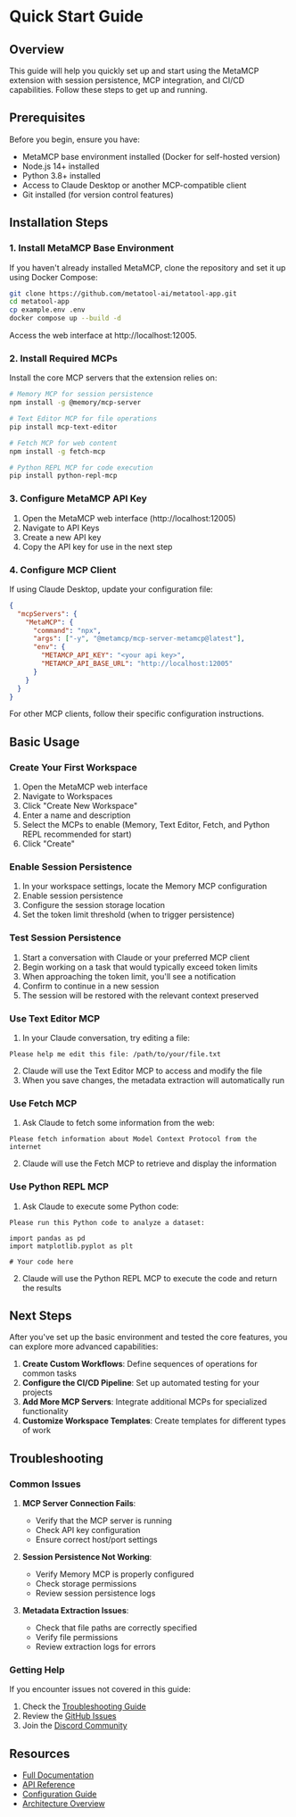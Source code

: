 # Quick Start Guide

## Overview

This guide will help you quickly set up and start using the MetaMCP extension with session persistence, MCP integration, and CI/CD capabilities. Follow these steps to get up and running.

## Prerequisites

Before you begin, ensure you have:

- MetaMCP base environment installed (Docker for self-hosted version)
- Node.js 14+ installed
- Python 3.8+ installed
- Access to Claude Desktop or another MCP-compatible client
- Git installed (for version control features)

## Installation Steps

### 1. Install MetaMCP Base Environment

If you haven't already installed MetaMCP, clone the repository and set it up using Docker Compose:

```bash
git clone https://github.com/metatool-ai/metatool-app.git
cd metatool-app
cp example.env .env
docker compose up --build -d
```

Access the web interface at http://localhost:12005.

### 2. Install Required MCPs

Install the core MCP servers that the extension relies on:

```bash
# Memory MCP for session persistence
npm install -g @memory/mcp-server

# Text Editor MCP for file operations
pip install mcp-text-editor

# Fetch MCP for web content
npm install -g fetch-mcp

# Python REPL MCP for code execution
pip install python-repl-mcp
```

### 3. Configure MetaMCP API Key

1. Open the MetaMCP web interface (http://localhost:12005)
2. Navigate to API Keys
3. Create a new API key
4. Copy the API key for use in the next step

### 4. Configure MCP Client

If using Claude Desktop, update your configuration file:

```json
{
  "mcpServers": {
    "MetaMCP": {
      "command": "npx",
      "args": ["-y", "@metamcp/mcp-server-metamcp@latest"],
      "env": {
        "METAMCP_API_KEY": "<your api key>",
        "METAMCP_API_BASE_URL": "http://localhost:12005"
      }
    }
  }
}
```

For other MCP clients, follow their specific configuration instructions.

## Basic Usage

### Create Your First Workspace

1. Open the MetaMCP web interface
2. Navigate to Workspaces
3. Click "Create New Workspace"
4. Enter a name and description
5. Select the MCPs to enable (Memory, Text Editor, Fetch, and Python REPL recommended for start)
6. Click "Create"

### Enable Session Persistence

1. In your workspace settings, locate the Memory MCP configuration
2. Enable session persistence
3. Configure the session storage location
4. Set the token limit threshold (when to trigger persistence)

### Test Session Persistence

1. Start a conversation with Claude or your preferred MCP client
2. Begin working on a task that would typically exceed token limits
3. When approaching the token limit, you'll see a notification
4. Confirm to continue in a new session
5. The session will be restored with the relevant context preserved

### Use Text Editor MCP

1. In your Claude conversation, try editing a file:

```
Please help me edit this file: /path/to/your/file.txt
```

2. Claude will use the Text Editor MCP to access and modify the file
3. When you save changes, the metadata extraction will automatically run

### Use Fetch MCP

1. Ask Claude to fetch some information from the web:

```
Please fetch information about Model Context Protocol from the internet
```

2. Claude will use the Fetch MCP to retrieve and display the information

### Use Python REPL MCP

1. Ask Claude to execute some Python code:

```
Please run this Python code to analyze a dataset:

import pandas as pd
import matplotlib.pyplot as plt

# Your code here
```

2. Claude will use the Python REPL MCP to execute the code and return the results

## Next Steps

After you've set up the basic environment and tested the core features, you can explore more advanced capabilities:

1. **Create Custom Workflows**: Define sequences of operations for common tasks
2. **Configure the CI/CD Pipeline**: Set up automated testing for your projects
3. **Add More MCP Servers**: Integrate additional MCPs for specialized functionality
4. **Customize Workspace Templates**: Create templates for different types of work

## Troubleshooting

### Common Issues

1. **MCP Server Connection Fails**:
   - Verify that the MCP server is running
   - Check API key configuration
   - Ensure correct host/port settings

2. **Session Persistence Not Working**:
   - Verify Memory MCP is properly configured
   - Check storage permissions
   - Review session persistence logs

3. **Metadata Extraction Issues**:
   - Check that file paths are correctly specified
   - Verify file permissions
   - Review extraction logs for errors

### Getting Help

If you encounter issues not covered in this guide:

1. Check the [Troubleshooting Guide](../development/troubleshooting.md)
2. Review the [GitHub Issues](https://github.com/metatool-ai/metatool-app/issues)
3. Join the [Discord Community](https://discord.gg/mNsyat7mFX)

## Resources

- [Full Documentation](../README.md)
- [API Reference](../api/overview.md)
- [Configuration Guide](configuration.md)
- [Architecture Overview](../architecture/overview.md)
